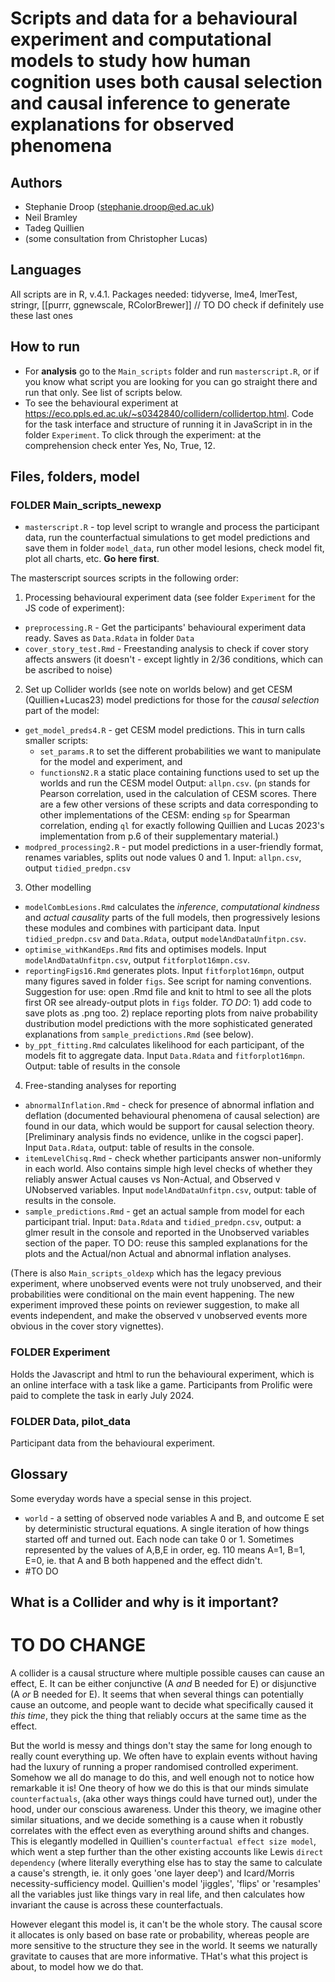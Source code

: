 # Scripts and data for a behavioural experiment and computational models to study how human cognition uses both causal selection and causal inference to generate explanations for observed phenomena

## Authors

- Stephanie Droop (stephanie.droop@ed.ac.uk)
- Neil Bramley
- Tadeg Quillien
- (some consultation from Christopher Lucas)

## Languages

All scripts are in R, v.4.1. Packages needed: tidyverse, lme4, lmerTest, stringr, [[purrr, ggnewscale, RColorBrewer]] // TO DO check if definitely use these last ones

## How to run

- For **analysis** go to the `Main_scripts` folder and run `masterscript.R`, or if you know what script you are looking for you can go straight there and run that only. See list of scripts below.
- To see the behavioural experiment at https://eco.ppls.ed.ac.uk/~s0342840/collidern/collidertop.html. Code for the task interface and structure of running it in JavaScript in in the folder `Experiment`. To click through the experiment: at the comprehension check enter Yes, No, True, 12.

## Files, folders, model

### FOLDER Main_scripts_newexp

- `masterscript.R` - top level script to wrangle and process the participant data, run the counterfactual simulations to get model predictions and save them in folder `model_data`, run other model lesions, check model fit, plot all charts, etc. **Go here first**.

The masterscript sources scripts in the following order:

1. Processing behavioural experiment data (see folder `Experiment` for the JS code of experiment):

- `preprocessing.R` - Get the participants' behavioural experiment data ready. Saves as `Data.Rdata` in folder `Data`
- `cover_story_test.Rmd` - Freestanding analysis to check if cover story affects answers (it doesn't - except lightly in 2/36 conditions, which can be ascribed to noise)

2. Set up Collider worlds (see note on worlds below) and get CESM (Quillien+Lucas23) model predictions for those for the _causal selection_ part of the model:

- `get_model_preds4.R` - get CESM model predictions. This in turn calls smaller scripts:
  - `set_params.R` to set the different probabilities we want to manipulate for the model and experiment, and
  - `functionsN2.R` a static place containing functions used to set up the worlds and run the CESM model
    Output: `allpn.csv`. (`pn` stands for Pearson correlation, used in the calculation of CESM scores. There are a few other versions of these scripts and data corresponding to other implementations of the CESM: ending `sp` for Spearman correlation, ending `ql` for exactly following Quillien and Lucas 2023's implementation from p.6 of their supplementary material.)
- `modpred_processing2.R` - put model predictions in a user-friendly format, renames variables, splits out node values 0 and 1. Input: `allpn.csv`, output `tidied_predpn.csv`

3. Other modelling

- `modelCombLesions.Rmd` calculates the _inference_, _computational kindness_ and _actual causality_ parts of the full models, then progressively lesions these modules and combines with participant data. Input `tidied_predpn.csv` and `Data.Rdata`, output `modelAndDataUnfitpn.csv`.
- `optimise_withKandEps.Rmd` fits and optimises models. Input `modelAndDataUnfitpn.csv`, output `fitforplot16mpn.csv`.
- `reportingFigs16.Rmd` generates plots. Input `fitforplot16mpn`, output many figures saved in folder `figs`. See script for naming conventions. Suggestion for use: open .Rmd file and knit to html to see all the plots first OR see already-output plots in `figs` folder. _TO DO_: 1) add code to save plots as .png too. 2) replace reporting plots from naive probability dustribution model predictions with the more sophisticated generated explanations from `sample_predictions.Rmd` (see below).
- `by_ppt_fitting.Rmd` calculates likelihood for each participant, of the models fit to aggregate data. Input `Data.Rdata` and `fitforplot16mpn`. Output: table of results in the console

4. Free-standing analyses for reporting

- `abnormalInflation.Rmd` - check for presence of abnormal inflation and deflation (documented behavioural phenomena of causal selection) are found in our data, which would be support for causal selection theory. [Preliminary analysis finds no evidence, unlike in the cogsci paper]. Input `Data.Rdata`, output: table of results in the console.
- `itemLevelChisq.Rmd` - check whether participants answer non-uniformly in each world. Also contains simple high level checks of whether they reliably answer Actual causes vs Non-Actual, and Observed v UNobserved variables. Input `modelAndDataUnfitpn.csv`, output: table of results in the console.
- `sample_predictions.Rmd` - get an actual sample from model for each participant trial. Input: `Data.Rdata` and `tidied_predpn.csv`, output: a glmer result in the console and reported in the Unobserved variables section of the paper. TO DO: reuse this sampled explanations for the plots and the Actual/non Actual and abnormal inflation analyses.

(There is also `Main_scripts_oldexp` which has the legacy previous experiment, where unobserved events were not truly unobserved, and their probabilities were conditional on the main event happening. The new experiment improved these points on reviewer suggestion, to make all events independent, and make the observed v unobserved events more obvious in the cover story vignettes).

### FOLDER Experiment

Holds the Javascript and html to run the behavioural experiment, which is an online interface with a task like a game. Participants from Prolific were paid to complete the task in early July 2024.

### FOLDER Data, pilot_data

Participant data from the behavioural experiment.

## Glossary

Some everyday words have a special sense in this project.

- `world` - a setting of observed node variables A and B, and outcome E set by deterministic structural equations. A single iteration of how things started off and turned out. Each node can take 0 or 1. Sometimes represented by the values of A,B,E in order, eg. 110 means A=1, B=1, E=0, ie. that A and B both happened and the effect didn't.
- #TO DO

## What is a Collider and why is it important?

# TO DO CHANGE

A collider is a causal structure where multiple possible causes can cause an effect, E. It can be either conjunctive (A _and_ B needed for E) or disjunctive (A _or_ B needed for E). It seems that when several things can potentially cause an outcome, and people want to decide what specifically caused it _this time_, they pick the thing that reliably occurs at the same time as the effect.

But the world is messy and things don't stay the same for long enough to really count everything up. We often have to explain events without having had the luxury of running a proper randomised controlled experiment. Somehow we all do manage to do this, and well enough not to notice how remarkable it is! One theory of how we do this is that our minds simulate `counterfactuals`, (aka other ways things could have turned out), under the hood, under our conscious awareness. Under this theory, we imagine other similar situations, and we decide something is a cause when it robustly correlates with the effect even as everything around shifts and changes. This is elegantly modelled in Quillien's `counterfactual effect size model`, which went a step further than the other existing accounts like Lewis `direct dependency` (where literally everything else has to stay the same to calculate a cause's strength, ie. it only goes 'one layer deep') and Icard/Morris necessity-sufficiency model. Quillien's model 'jiggles', 'flips' or 'resamples' all the variables just like things vary in real life, and then calculates how invariant the cause is across these counterfactuals.

However elegant this model is, it can't be the whole story. The causal score it allocates is only based on base rate or probability, whereas people are more sensitive to the structure they see in the world. It seems we naturally gravitate to causes that are more informative. THat's what this project is about, to model how we do that.
